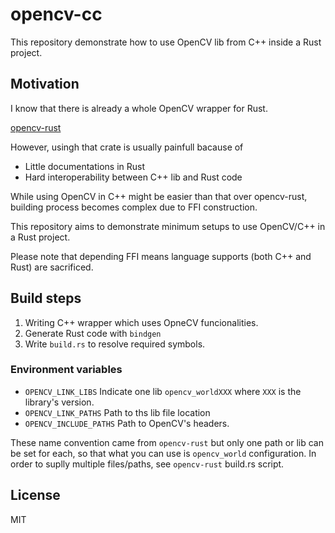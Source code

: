 # opencv-cc

This repository demonstrate how to use OpenCV lib from C++ inside a Rust project.

## Motivation

I know that there is already a whole OpenCV wrapper for Rust.

[opencv-rust](https://github.com/twistedfall/opencv-rust)

However, usingh that crate is usually painfull bacause of

* Little documentations in Rust
* Hard interoperability between C++ lib and Rust code

While using OpenCV in C++ might be easier than that over opencv-rust, building process becomes complex due to FFI construction.

This repository aims to demonstrate minimum setups to use OpenCV/C++ in a Rust project.

Please note that depending FFI means language supports (both C++ and Rust) are sacrificed.

## Build steps

1. Writing C++ wrapper which uses OpneCV funcionalities.
2. Generate Rust code with `bindgen`
3. Write `build.rs` to resolve required symbols.

### Environment variables

* `OPENCV_LINK_LIBS` Indicate one lib `opencv_worldXXX` where `XXX` is the library's version.
* `OPENCV_LINK_PATHS` Path to ths lib file location
* `OPENCV_INCLUDE_PATHS` Path to OpenCV's headers.

These name convention came from `opencv-rust` but only one path or lib can be set for each, so that what you can use is `opencv_world` configuration. In order to suplly multiple files/paths, see `opencv-rust` build.rs script.

## License

MIT
